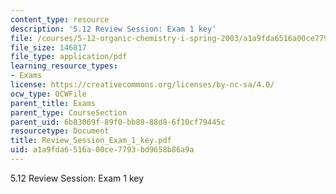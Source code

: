 ```yaml
---
content_type: resource
description: '5.12 Review Session: Exam 1 key'
file: /courses/5-12-organic-chemistry-i-spring-2003/a1a9fda6516a00ce7793bd9658b86a9a_Review_Session_Exam_1_key.pdf
file_size: 146817
file_type: application/pdf
learning_resource_types:
- Exams
license: https://creativecommons.org/licenses/by-nc-sa/4.0/
ocw_type: OCWFile
parent_title: Exams
parent_type: CourseSection
parent_uid: 6b83069f-89f0-bb88-88d8-6f10cf79445c
resourcetype: Document
title: Review_Session_Exam_1_key.pdf
uid: a1a9fda6-516a-00ce-7793-bd9658b86a9a
---
```

5.12 Review Session: Exam 1 key